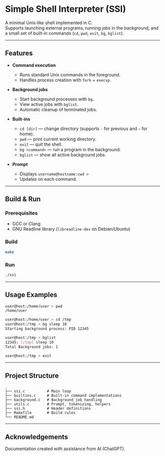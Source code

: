 # Simple Shell Interpreter (SSI)

A minimal Unix-like shell implemented in C.  
Supports launching external programs, running jobs in the background, and a small set of built-in commands (`cd`, `pwd`, `exit`, `bg`, `bglist`).  

---

## Features

- **Command execution**  
  - Runs standard Unix commands in the foreground.  
  - Handles process creation with `fork` + `execvp`.  

- **Background jobs**  
  - Start background processes with `bg`.  
  - View active jobs with `bglist`.  
  - Automatic cleanup of terminated jobs.  

- **Built-ins**  
  - `cd [dir]` — change directory (supports `-` for previous and `~` for home).  
  - `pwd` — print current working directory.  
  - `exit` — quit the shell.  
  - `bg <command>` — run a program in the background.  
  - `bglist` — show all active background jobs.  

- **Prompt**  
  - Displays `username@hostname:cwd >`  
  - Updates on each command.  

---

## Build & Run

### Prerequisites
- GCC or Clang  
- GNU Readline library (`libreadline-dev` on Debian/Ubuntu)

### Build
```bash
make
```

### Run
```bash
./ssi
```

---

## Usage Examples

```bash
user@host:/home/user > pwd
/home/user

user@host:/home/user > cd /tmp
user@host:/tmp > bg sleep 10
Starting background process: PID 12345

user@host:/tmp > bglist
12345: [/tmp] sleep 10
Total Background jobs: 1

user@host:/tmp > exit
```

---

## Project Structure

```
.
├── ssi.c          # Main loop
├── builtins.c     # Built-in command implementations
├── background.c   # Background job handling
├── utils.c        # Prompt, tokenizing, helpers
├── ssi.h          # Header definitions
├── Makefile       # Build rules
└── README.md
```

---

## Acknowledgements

Documentation created with assistance from AI (ChatGPT).
